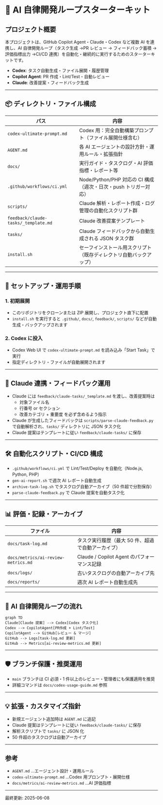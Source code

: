 # 🤖 AI 自律開発ループスターターキット

## プロジェクト概要

本プロジェクトは、GitHub Copilot Agent・Claude・Codex など複数 AI を連携し、AI 自律開発ループ（タスク生成 →PR レビュー → フィードバック蓄積 → 評価指標出力 →CI/CD 連携）を自動化・継続的に実行するためのスターターキットです。

- **Codex**: タスク自動生成・ファイル展開・履歴管理
- **Copilot Agent**: PR 作成・Lint/Test・自動レビュー
- **Claude**: 改善提案・フィードバック生成

---

## 📦 ディレクトリ・ファイル構成

| パス                                 | 内容                                                               |
| ------------------------------------ | ------------------------------------------------------------------ |
| `codex-ultimate-prompt.md`           | Codex 用：完全自動構築プロンプト（ファイル展開仕様含む）           |
| `AGENT.md`                           | 各 AI エージェントの設計方針・運用ルール・拡張指針                 |
| `docs/`                              | 実行ガイド・タスクログ・AI 評価指標・レポート等                    |
| `.github/workflows/ci.yml`           | Node/Python/PHP 対応の CI 構成（週次・日次・push トリガー対応）    |
| `scripts/`                           | Claude 解析・レポート作成・ログ管理の自動化スクリプト群            |
| `feedback/claude-tasks/_template.md` | Claude 改善提案テンプレート                                        |
| `tasks/`                             | Claude フィードバックから自動生成される JSON タスク群              |
| `install.sh`                         | セーフインストール用スクリプト（既存ディレクトリ自動バックアップ） |

---

## 🚀 セットアップ・運用手順

### 1. 初期展開

- このリポジトリをクローンまたは ZIP 展開し、プロジェクト直下に配置
- `install.sh` を実行すると `.github/`, `docs/`, `feedback/`, `scripts/` などが自動生成・バックアップされます

### 2. Codex に投入

- Codex Web UI で `codex-ultimate-prompt.md` を読み込み「Start Task」で実行
- 指定ディレクトリ・ファイルが自動展開されます

---

## 🧠 Claude 連携・フィードバック運用

- Claude には `feedback/claude-tasks/_template.md` を渡し、改善提案時は
  - 対象ファイル名
  - 行番号 or セクション
  - 改善カテゴリ + 重要度
    を必ず含めるよう指示
- Claude が生成したフィードバックは `scripts/parse-claude-feedback.py` で自動解析され、`tasks/` ディレクトリに JSON タスク化
- Claude 提案はテンプレートに従い `feedback/claude-tasks/` に保存

---

## 🛠 自動化スクリプト・CI/CD 構成

- `.github/workflows/ci.yml` で Lint/Test/Deploy を自動化（Node.js, Python, PHP）
- `gen-ai-report.sh` で週次 AI レポート自動生成
- `archive-task-log.sh` でタスクログ自動アーカイブ（50 件超で分割保存）
- `parse-claude-feedback.py` で Claude 提案を自動タスク化

---

## 📊 評価・記録・アーカイブ

| ファイル                            | 内容                                               |
| ----------------------------------- | -------------------------------------------------- |
| `docs/task-log.md`                  | タスク実行履歴（最大 50 件、超過で自動アーカイブ） |
| `docs/metrics/ai-review-metrics.md` | Claude / Copilot Agent のパフォーマンス記録        |
| `docs/logs/`                        | 古いタスクログの自動アーカイブ先                   |
| `docs/reports/`                     | 週次 AI レポート自動生成先                         |

---

## 🔄 AI 自律開発ループの流れ

```mermaid
graph TD
Claude[Claude 提案] --> Codex[Codex タスク化]
Codex --> CopilotAgent[PR作成 + Lint/Test]
CopilotAgent --> GitHub[レビュー & マージ]
GitHub --> Logs[task-log.md 更新]
GitHub --> Metrics[ai-review-metrics.md 更新]
```

---

## 🛡️ ブランチ保護・推奨運用

- `main` ブランチは CI 必須・1 件以上のレビュー・管理者にも保護適用を推奨
- 詳細コマンドは `docs/codex-usage-guide.md` 参照

---

## 💡 拡張・カスタマイズ指針

- 新規エージェント追加時は `AGENT.md` に追記
- Claude 提案はテンプレートに従い `feedback/claude-tasks/` に保存
- 解析スクリプトで `tasks/` に JSON 化
- 50 件超のタスクログは自動アーカイブ

---

## 参考

- `AGENT.md` ...エージェント設計・運用ルール
- `codex-ultimate-prompt.md` ...Codex 用プロンプト・展開仕様
- `docs/metrics/ai-review-metrics.md` ...AI 評価指標

---

最終更新: 2025-06-08
